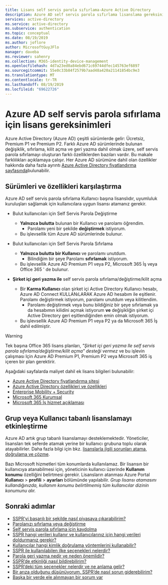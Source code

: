 ```yaml
---
title: Lisans self servis parola sıfırlama-Azure Active Directory
description: Azure AD self servis parola sıfırlama lisanslama gereksinimleri
services: active-directory
ms.service: active-directory
ms.subservice: authentication
ms.topic: conceptual
ms.date: 08/19/2019
ms.author: joflore
author: MicrosoftGuyJFlo
manager: daveba
ms.reviewer: sahenry
ms.collection: M365-identity-device-management
ms.openlocfilehash: 4d7a23ed0a84ebd671c69744dfec145763ef6897
ms.sourcegitcommit: 55e0c33b84f2579b7aad48a420a21141854bc9e3
ms.translationtype: MT
ms.contentlocale: tr-TR
ms.lasthandoff: 08/19/2019
ms.locfileid: "69622726"
---
```

# <a name="licensing-requirements-for-azure-ad-self-service-password-reset"></a>Azure AD self servis parola sıfırlama için lisans gereksinimleri

Azure Active Directory (Azure AD) çeşitli sürümlerde gelir: Ücretsiz, Premium P1 ve Premium P2. Farklı Azure AD sürümlerinde bulunan değişiklik, sıfırlama, kilit açma ve geri yazma dahil olmak üzere, self servis parola sıfırlamayı oluşturan farklı özelliklerden bazıları vardır. Bu makale farklılıkları açıklamaya çalışır. Her Azure AD sürümüne dahil olan özellikler hakkında daha fazla ayrıntı [Azure Active Directory fiyatlandırma sayfasında](https://azure.microsoft.com/pricing/details/active-directory/)bulunabilir.

## <a name="compare-editions-and-features"></a>Sürümleri ve özellikleri karşılaştırma

Azure AD self servis parola sıfırlama Kullanıcı başına lisanslıdır, uyumluluk kuruluşları sağlamak için kullanıcılara uygun lisansı atamanız gerekir.

* Bulut kullanıcıları için Self Servis Parola Değiştirme
   * **Yalnızca bulutta** bulunan bir Kullanıcı ve parolamı öğrendim.
      * Parolamı yeni bir şekilde **değiştirmek** istiyorum.
   * Bu işlevsellik tüm Azure AD sürümlerinde bulunur.

* Bulut kullanıcıları için Self Servis Parola Sıfırlama
   * **Yalnızca bulutta bir Kullanıcı** ve parolamı unutdum.
      * Bilindiğim bir şeye Parolamı **sıfırlamak** istiyorum.
   * Bu işlevsellik Azure AD Premium P1 veya P2, Microsoft 365 İş veya Office 365 ' de bulunur.

* **Şirket içi geri yazma ile** self servis parola sıfırlama/değiştirme/kilit açma
   * Bir **Karma Kullanıcı** olan şirket içi Active Directory Kullanıcı hesabı, Azure AD Connect KULLANıLARAK Azure AD hesabım ile eşitlenir. Parolamı değiştirmek istiyorum, parolamı unutdum veya kilitlendim.
      * Parolamı değiştirmek veya bunu bildiğiniz bir şeye sıfırlamak ya da hesabımın kilidini açmak istiyorum **ve** değişikliğin şirket içi Active Directory geri eşitlendiğinden emin olmak istiyorum.
   * Bu işlevsellik Azure AD Premium P1 veya P2 ya da Microsoft 365 İş dahil edilmiştir.

> [!WARNING]
> Tek başına Office 365 lisans planları, *"Şirket içi geri yazma Ile self servis parola sıfırlama/değiştirme/kilit açma" desteği vermez* ve bu işlevin çalışması Için Azure AD Premium P1, Premium P2 veya Microsoft 365 iş içeren bir plan gerektirir.
>

Aşağıdaki sayfalarda maliyet dahil ek lisans bilgileri bulunabilir:

* [Azure Active Directory fiyatlandırma sitesi](https://azure.microsoft.com/pricing/details/active-directory/)
* [Azure Active Directory özellikleri ve özellikleri](https://www.microsoft.com/cloud-platform/azure-active-directory-features)
* [Enterprise Mobility + Security](https://www.microsoft.com/cloud-platform/enterprise-mobility-security)
* [Microsoft 365 Kurumsal](https://www.microsoft.com/microsoft-365/enterprise)
* [Microsoft 365 İş hizmet açıklaması](https://docs.microsoft.com/office365/servicedescriptions/microsoft-365-service-descriptions/microsoft-365-business-service-description)

## <a name="enable-group-or-user-based-licensing"></a>Grup veya Kullanıcı tabanlı lisanslamayı etkinleştirme

Azure AD artık grup tabanlı lisanslamayı desteklemektedir. Yöneticiler, lisansları tek seferde atamak yerine bir kullanıcı grubuna toplu olarak atayabilirler. Daha fazla bilgi için bkz. [lisanslarla ilgili sorunları atama, doğrulama ve çözme](../users-groups-roles/licensing-groups-assign.md#step-1-assign-the-required-licenses).

Bazı Microsoft hizmetleri tüm konumlarda kullanılamaz. Bir lisansın bir kullanıcıya atanabilmesi için, yöneticinin kullanıcı üzerinde **Kullanım konumu** özelliğini belirtmesi gerekir. Lisansların atanması Azure Portal **Kullanıcı** > **profili** > **ayarları** bölümünde yapılabilir. *Grup lisansı atamasını kullandığınızda, kullanım konumu belirtilmemiş tüm kullanıcılar dizinin konumunu alır.*

## <a name="next-steps"></a>Sonraki adımlar

* [SSPR’yi başarılı bir şekilde nasıl piyasaya çıkarabilirim?](howto-sspr-deployment.md)
* [Parolanızı sıfırlama veya değiştirme](../user-help/active-directory-passwords-update-your-own-password.md)
* [Self servis parola sıfırlama için kaydolma](../user-help/active-directory-passwords-reset-register.md)
* [SSPR hangi verileri kullanır ve kullanıcılarınız için hangi verileri doldurmanız gerekir?](howto-sspr-authenticationdata.md)
* [Kullanıcılar hangi kimlik doğrulama yöntemlerini kullanabilir?](concept-sspr-howitworks.md#authentication-methods)
* [SSPR ile kullanılabilen ilke seçenekleri nelerdir?](concept-sspr-policy.md)
* [Parola geri yazma nedir ve neden önemlidir?](howto-sspr-writeback.md)
* [SSPR’de etkinliği nasıl bildirebilirim?](howto-sspr-reporting.md)
* [SSPR’deki tüm seçenekler nelerdir ve ne anlama gelir?](concept-sspr-howitworks.md)
* [Bir arıza olduğunu düşünüyorum. SSPR’de nasıl sorun giderebilirim?](active-directory-passwords-troubleshoot.md)
* [Başka bir yerde ele alınmayan bir sorum var](active-directory-passwords-faq.md)
